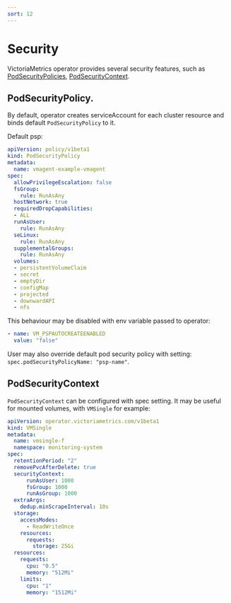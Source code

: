 ```yaml
---
sort: 12
---
```


# Security

VictoriaMetrics operator provides several security features, such as [PodSecurityPolicies](https://kubernetes.io/docs/concepts/policy/pod-security-policy/), [PodSecurityContext](https://kubernetes.io/docs/tasks/configure-pod-container/security-context/).


## PodSecurityPolicy.

 By default, operator creates serviceAccount for each cluster resource and binds default `PodSecurityPolicy` to it.

 Default psp:
```yaml
apiVersion: policy/v1beta1
kind: PodSecurityPolicy
metadata:
  name: vmagent-example-vmagent
spec:
  allowPrivilegeEscalation: false
  fsGroup:
    rule: RunAsAny
  hostNetwork: true
  requiredDropCapabilities:
  - ALL
  runAsUser:
    rule: RunAsAny
  seLinux:
    rule: RunAsAny
  supplementalGroups:
    rule: RunAsAny
  volumes:
  - persistentVolumeClaim
  - secret
  - emptyDir
  - configMap
  - projected
  - downwardAPI
  - nfs
```

 This behaviour may be disabled with env variable passed to operator:
 ```yaml
 - name: VM_PSPAUTOCREATEENABLED
   value: "false"
```

 User may also override default pod security policy with setting: `spec.podSecurityPolicyName: "psp-name"`.
 

## PodSecurityContext

 `PodSecurityContext` can be configured with spec setting. It may be useful for mounted volumes, with `VMSingle` for example:
 
```yaml
apiVersion: operator.victoriametrics.com/v1beta1
kind: VMSingle
metadata:
  name: vmsingle-f
  namespace: monitoring-system
spec:
  retentionPeriod: "2"
  removePvcAfterDelete: true
  securityContext:
      runAsUser: 1000
      fsGroup: 1000
      runAsGroup: 1000
  extraArgs:
    dedup.minScrapeInterval: 10s
  storage:
    accessModes:
      - ReadWriteOnce
    resources:
      requests:
        storage: 25Gi
  resources:
    requests:
      cpu: "0.5"
      memory: "512Mi"
    limits:
      cpu: "1"
      memory: "1512Mi"

```
